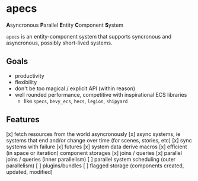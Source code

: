# apecs
**A**syncronous **P**arallel **E**ntity **C**omponent **S**ystem

`apecs` is an entity-component system that supports syncronous and asyncronous, possibly
short-lived systems.

## Goals
* productivity
* flexibility
* don't be too magical / explicit API (within reason)
* well rounded performance, competitive with inspirational ECS libraries
  - like `specs`, `bevy_ecs`, `hecs`, `legion`, `shipyard`

## Features
[x] fetch resources from the world asyncronously
[x] async systems, ie systems that end and/or change over time (for scenes, stories, etc)
[x] sync systems with failure
[x] futures
[x] system data derive macros
[x] efficient (in space or iteration) component storages
[x] joins / queries
[x] parallel joins / queries (inner parallelism)
[ ] parallel system scheduling (outer parallelism)
[ ] plugins/bundles
[ ] flagged storage (components created, updated, modified)
